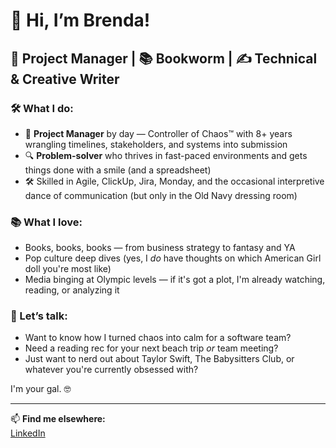 # 👋 Hi, I’m Brenda!

## 🧠 Project Manager | 📚 Bookworm | ✍️ Technical & Creative Writer  

### 🛠 What I do:
- 🧩 **Project Manager** by day — Controller of Chaos™ with 8+ years wrangling timelines, stakeholders, and systems into submission
- 🔍 **Problem-solver** who thrives in fast-paced environments and gets things done with a smile (and a spreadsheet)
- 🛠 Skilled in Agile, ClickUp, Jira, Monday, and the occasional interpretive dance of communication (but only in the Old Navy dressing room)

### 📚 What I love:
- Books, books, books — from business strategy to fantasy and YA 
- Pop culture deep dives (yes, I *do* have thoughts on which American Girl doll you're most like)
- Media binging at Olympic levels — if it's got a plot, I'm already watching, reading, or analyzing it

### 💬 Let’s talk:
- Want to know how I turned chaos into calm for a software team?
- Need a reading rec for your next beach trip *or* team meeting?
- Just want to nerd out about Taylor Swift, The Babysitters Club, or whatever you're currently obsessed with?

I'm your gal. 🤓

---

📫 **Find me elsewhere:**  
[LinkedIn](https://www.linkedin.com/in/brenda-daun/)   
